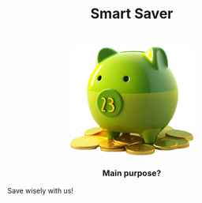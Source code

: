 <h1 align="center">Smart Saver</h1>

<br>

<p align="center">
  <img src="source/swinka.png" alt="Opis obrazu" width="250"/>
</p>


 <h3 align=center >Main purpose? </h3>
Save wisely with us!







